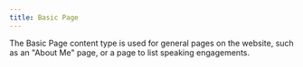 ```yaml
---
title: Basic Page
---
```


The Basic Page content type is used for general pages on the website, such as an "About Me" page, or a page to list speaking engagements.
